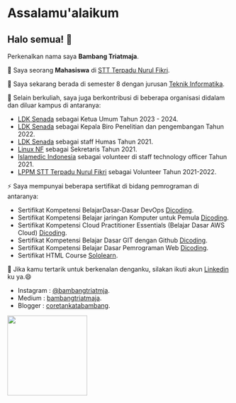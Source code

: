 # Assalamu'alaikum
## Halo semua! 👋

Perkenalkan nama saya **Bambang Triatmaja**.

🔭 Saya seorang **Mahasiswa** di [STT Terpadu Nurul Fikri](https://nurulfikri.ac.id/).

🌱 Saya sekarang berada di semester 8 dengan jurusan [Teknik Informatika](https://nurulfikri.ac.id/teknik-informatika/).

👯 Selain berkuliah, saya juga berkontribusi di beberapa organisasi didalam dan diluar kampus di antaranya:
- [LDK Senada](https://www.instagram.com/senada.sttnf/) sebagai Ketua Umum Tahun 2023 - 2024.
- [LDK Senada](https://www.instagram.com/senada.sttnf/) sebagai Kepala Biro Penelitian dan pengembangan Tahun 2022.
- [LDK Senada](https://www.instagram.com/senada.sttnf/) sebagai staff Humas Tahun 2021.
- [Linux NF](https://www.instagram.com/linux.nf/) sebagai Sekretaris Tahun 2021.
- [Islamedic Indonesia](https://www.instagram.com/islamedic.id/) sebagai volunteer di staff technology officer Tahun 2021.
- [LPPM STT Terpadu Nurul Fikri](https://lppm.nurulfikri.ac.id/) sebagai Volunteer Tahun 2021-2022.

⚡ Saya mempunyai beberapa sertifikat di bidang pemrograman di antaranya:
- Sertifikat Kompetensi BelajarDasar-Dasar DevOps [Dicoding](https://www.dicoding.com/certificates/L4PQ65E9QPO1).
- Sertifikat Kompetensi Belajar jaringan Komputer untuk Pemula [Dicoding](https://www.dicoding.com/certificates/RVZKKM9WEZD5).
- Sertifikat Kompetensi Cloud Practitioner Essentials (Belajar Dasar AWS Cloud) [Dicoding](https://www.dicoding.com/certificates/NVP71EVLVPR0).
- Sertifikat Kompetensi Belajar Dasar GIT dengan Github [Dicoding](https://www.dicoding.com/certificates/0LZ034KWRZ65).
- Sertifikat Kompetensi Belajar Dasar Pemrograman Web [Dicoding](https://www.dicoding.com/certificates/JMZVMW8GNZN9).
- Sertifikat HTML Course [Sololearn](https://www.sololearn.com/Certificate/1014-21073876/jpg).

💬 Jika kamu tertarik untuk berkenalan denganku, silakan ikuti akun [Linkedin](https://www.linkedin.com/in/bambang-triatmaja/) ku ya.😄
  - Instagram : [@bambangtriatmja](https://www.instagram.com/bambangtriatmja/).
  - Medium : [bambangtriatmaja](https://bambangtriatmaja.medium.com/).
  - Blogger : [coretankatabambang](https://coretankatabambang.blogspot.com/).

<p align="left">
<a href="https://github.com/bambangtriatmaja">
  <img height="180em" src="https://github-readme-stats-eight-theta.vercel.app/api?username=bambangtriatmaja&show_icons=true&theme=algolia&include_all_commits=true&count_private=true"/>
</a>
</p>
<!--
**bambangtriatmaja/bambangtriatmaja** is a ✨ _special_ ✨ repository because its `README.md` (this file) appears on your GitHub profile.
-->
